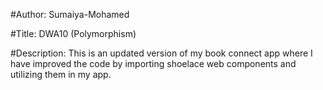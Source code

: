 #Author: Sumaiya-Mohamed

#Title: DWA10 (Polymorphism)

#Description: This is an updated version of my book connect app where I have improved the code by importing shoelace web components
             and utilizing them in my app.
